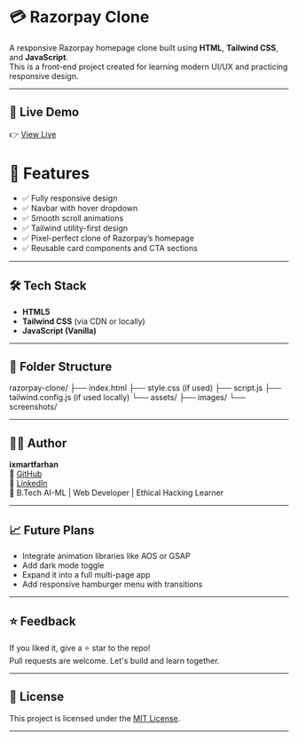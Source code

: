 # 💳 Razorpay Clone

A responsive Razorpay homepage clone built using **HTML**, **Tailwind CSS**, and **JavaScript**.  
This is a front-end project created for learning modern UI/UX and practicing responsive design.

---

## 🔗 Live Demo

👉 [View Live](https://ixmartfarhan.github.io/razorpay-clone)

# 🚀 Features

- ✅ Fully responsive design
- ✅ Navbar with hover dropdown
- ✅ Smooth scroll animations
- ✅ Tailwind utility-first design
- ✅ Pixel-perfect clone of Razorpay’s homepage
- ✅ Reusable card components and CTA sections

---

## 🛠️ Tech Stack

- **HTML5**
- **Tailwind CSS** (via CDN or locally)
- **JavaScript (Vanilla)**

---

## 📁 Folder Structure

razorpay-clone/
├── index.html
├── style.css (if used)
├── script.js
├── tailwind.config.js (if used locally)
└── assets/
├── images/
└── screenshots/


---

## 🙋‍♂️ Author

**ixmartfarhan**  
📎 [GitHub](https://github.com/ixmartfarhan)  
💼 [LinkedIn](https://www.linkedin.com/in/mohd-farhan-1b17b4298)  
📍 B.Tech AI-ML | Web Developer | Ethical Hacking Learner

---

## 📈 Future Plans

- Integrate animation libraries like AOS or GSAP
- Add dark mode toggle
- Expand it into a full multi-page app
- Add responsive hamburger menu with transitions

---

## ⭐ Feedback

If you liked it, give a ⭐ star to the repo!  
Pull requests are welcome. Let's build and learn together.

---

## 📜 License

This project is licensed under the [MIT License](LICENSE).

---




